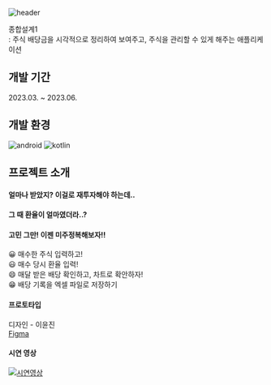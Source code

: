 ![header](https://capsule-render.vercel.app/api?type=waving&color=FAC0FF&height=250&section=header&text=미주정복&fontSize=90&fontColor=#0070C0)

종합설계1   
: 주식 배당금을 시각적으로 정리하여 보여주고, 주식을 관리할 수 있게 해주는 애플리케이션  

개발 기간
---
2023.03. ~ 2023.06.

개발 환경
---
![android](https://img.shields.io/badge/Android-3DDC84?style=for-the-badge&logo=android&logoColor=white) ![kotlin](https://img.shields.io/badge/Kotlin-0095D5?&style=for-the-badge&logo=kotlin&logoColor=white)  

프로젝트 소개
---
#### 얼마나 받았지? 이걸로 재투자해야 하는데..  
#### 그 때 환율이 얼마였더라..?
#### 고민 그만! 이젠 미주정복해보자!!
😀 매수한 주식 입력하고!  
😃 매수 당시 환율 입력!  
😄 매달 받은 배당 확인하고, 차트로 확안하자!  
😁 배당 기록을 엑셀 파일로 저장하기    


#### 프로토타입
디자인 - 이윤진   
[Figma](https://www.figma.com/file/ROVhRrEokhOPhvCpfMwPkY/UI-%EB%94%94%EC%9E%90%EC%9D%B8-%EC%84%A4%EA%B3%84?type=design&node-id=2%3A97&mode=dev)  

#### 시연 영상
[![시연영상](http://img.youtube.com/vi/dWHUoTT2pQ0/0.jpg)](https://youtu.be/dWHUoTT2pQ0)
